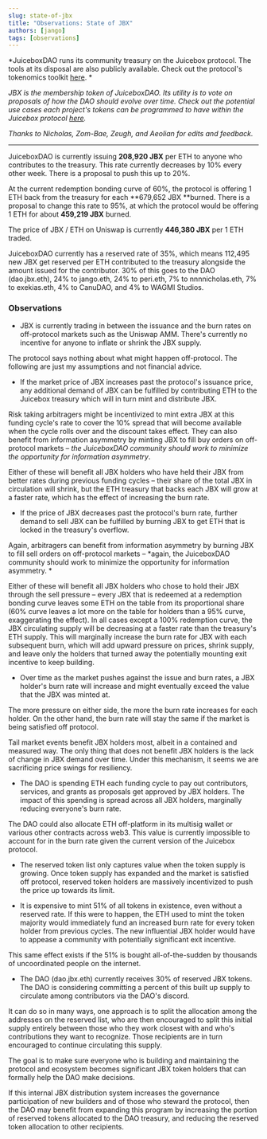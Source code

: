 ```yaml
---
slug: state-of-jbx
title: "Observations: State of JBX"
authors: [jango]
tags: [observations]
---
```


*JuiceboxDAO runs its community treasury on the Juicebox protocol. The tools at its disposal are also publicly available. Check out the protocol's tokenomics toolkit [here](/blog/juicebox-protocol-tokenomics/). *

*JBX is the membership token of JuiceboxDAO. Its utility is to vote on proposals of how the DAO should evolve over time. Check out the potential use cases each project's tokens can be programmed to have within the Juicebox protocol [here](/blog/overflow/).*

*Thanks to Nicholas, Zom-Bae, Zeugh, and Aeolian for edits and feedback.*

---

JuiceboxDAO is currently issuing **208,920 JBX** per ETH to anyone who contributes to the treasury. This rate currently decreases by 10% every other week. There is a proposal to push this up to 20%.

At the current redemption bonding curve of 60%, the protocol is offering 1 ETH back from the treasury for each **679,652 JBX **burned. There is a proposal to change this rate to 95%, at which the protocol would be offering 1 ETH for about **459,219 JBX** burned.

The price of JBX / ETH on Uniswap is currently **446,380 JBX** per 1 ETH traded.

JuiceboxDAO currently has a reserved rate of 35%, which means 112,495 new JBX get reserved per ETH contributed to the treasury alongside the amount issued for the contributor. 30% of this goes to the DAO (dao.jbx.eth), 24% to jango.eth, 24% to peri.eth, 7% to nnnnicholas.eth, 7% to exekias.eth, 4% to CanuDAO, and 4% to WAGMI Studios.

### Observations

- JBX is currently trading in between the issuance and the burn rates on off-protocol markets such as the Uniswap AMM. There's currently no incentive for anyone to inflate or shrink the JBX supply.

The protocol says nothing about what might happen off-protocol. The following are just my assumptions and not financial advice.  

- If the market price of JBX increases past the protocol's issuance price, any additional demand of JBX can be fulfilled by contributing ETH to the Juicebox treasury which will in turn mint and distribute JBX.

Risk taking arbitragers might be incentivized to mint extra JBX at this funding cycle's rate to cover the 10% spread that will become available when the cycle rolls over and the discount takes effect. They can also benefit from information asymmetry by minting JBX to fill buy orders on off-protocol markets – *the JuiceboxDAO community should work to minimize the opportunity for information asymmetry*.

Either of these will benefit all JBX holders who have held their JBX from better rates during previous funding cycles – their share of the total JBX in circulation will shrink, but the ETH treasury that backs each JBX will grow at a faster rate, which has the effect of increasing the burn rate.

- If the price of JBX decreases past the protocol's burn rate, further demand to sell JBX can be fulfilled by burning JBX to get ETH that is locked in the treasury's overflow.

Again, arbitragers can benefit from information asymmetry by burning JBX to fill sell orders on off-protocol markets – *again, the JuiceboxDAO community should work to minimize the opportunity for information asymmetry. *

Either of these will benefit all JBX holders who chose to hold their JBX through the sell pressure – every JBX that is redeemed at a redemption bonding curve leaves some ETH on the table from its proportional share (60% curve leaves a lot more on the table for holders than a 95% curve, exaggerating the effect). In all cases except a 100% redemption curve, the JBX circulating supply will be decreasing at a faster rate than the treasury's ETH supply. This will marginally increase the burn rate for JBX with each subsequent burn, which will add upward pressure on prices, shrink supply, and leave only the holders that turned away the potentially mounting exit incentive to keep building.

- Over time as the market pushes against the issue and burn rates, a JBX holder's burn rate will increase and might eventually exceed the value that the JBX was minted at.

The more pressure on either side, the more the burn rate increases for each holder. On the other hand, the burn rate will stay the same if the market is being satisfied off protocol.

Tail market events benefit JBX holders most, albeit in a contained and measured way. The only thing that does not benefit JBX holders is the lack of change in JBX demand over time. Under this mechanism, it seems we are sacrificing price swings for resiliency.

- The DAO is spending ETH each funding cycle to pay out contributors, services, and grants as proposals get approved by JBX holders. The impact of this spending is spread across all JBX holders, marginally reducing everyone's burn rate.

The DAO could also allocate ETH off-platform in its multisig wallet or various other contracts across web3. This value is currently impossible to account for in the burn rate given the current version of the Juicebox protocol.

- The reserved token list only captures value when the token supply is growing. Once token supply has expanded and the market is satisfied off protocol, reserved token holders are massively incentivized to push the price up towards its limit.

- It is expensive to mint 51% of all tokens in existence, even without a reserved rate. If this were to happen, the ETH used to mint the token majority would immediately fund an increased burn rate for every token holder from previous cycles. The new influential JBX holder would have to appease a community with potentially significant exit incentive.

This same effect exists if the 51% is bought all-of-the-sudden by thousands of uncoordinated people on the internet.

- The DAO (dao.jbx.eth) currently receives 30% of reserved JBX tokens. The DAO is considering committing a percent of this built up supply to circulate among contributors via the DAO's discord.

It can do so in many ways, one approach is to split the allocation among the addresses on the reserved list, who are then encouraged to split this initial supply entirely between those who they work closest with and who's contributions they want to recognize. Those recipients are in turn encouraged to continue circulating this supply.

The goal is to make sure everyone who is building and maintaining the protocol and ecosystem becomes significant JBX token holders that can formally help the DAO make decisions.

If this internal JBX distribution system increases the governance participation of new builders and of those who steward the protocol, then the DAO may benefit from expanding this program by increasing the portion of reserved tokens allocated to the DAO treasury, and reducing the reserved token allocation to other recipients.
